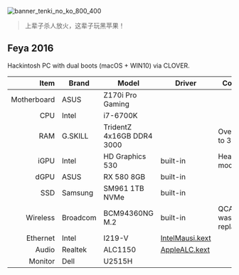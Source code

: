
![banner_tenki_no_ko_800_400](https://user-images.githubusercontent.com/3963397/118701868-c824ab80-b846-11eb-8326-ef55a4281c66.jpg)

>  上辈子杀人放火，这辈子玩黑苹果！


## Feya 2016
Hackintosh PC with dual boots (macOS + WIN10) via CLOVER.

| Item | Brand | Model | Driver | Comment |
|----:|-----|-----|-----|-----|
| Motherboard | ASUS | Z170i Pro Gaming | | |
| CPU | Intel | i7-6700K | | |
| RAM | G.SKILL | TridentZ 4x16GB DDR4 3000 | | Overclocked to 3200 |
| iGPU | Intel | HD Graphics 530 | built-in | Headless mode |
| dGPU | ASUS | RX 580 8GB | built-in | |
| SSD | Samsung | SM961 1TB NVMe | built-in | |
| Wireless | Broadcom | BCM94360NG M.2 | built-in | QCA61x4A was replaced* |
| Ethernet | Intel | I219-V | [IntelMausi.kext](https://github.com/acidanthera/IntelMausi) | |
| Audio | Realtek | ALC1150 | [AppleALC.kext](https://github.com/acidanthera/AppleALC) | |
| Monitor | Dell | U2515H | | |
